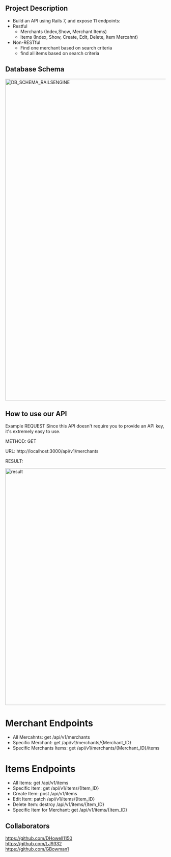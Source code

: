 ## Project Description
- Build an API using Rails 7, and expose 11 endpoints:
- Restful
  - Merchants (Index,Show, Merchant Items)
  - Items (Index, Show, Create, Edit, Delete, Item Mercahnt)
- Non-RESTful
  - Find one merchant based on search criteria
  - find all items based on search criteria
 
## Database Schema
<img width="1009" alt="DB_SCHEMA_RAILSENGINE" src="https://github.com/DHowell1150/rails_engine/assets/74687494/ad04904c-b331-4dec-83b5-f2070941c286">

## How to use our API
Example REQUEST
Since this API doesn't require you to provide an API key, it's extremely easy to use.

METHOD: GET

URL: http://localhost:3000/api/v1/merchants

RESULT: <br/>

<img width="743" alt="result" src="https://github.com/DHowell1150/rails_engine/assets/74687494/97ed6924-5bc4-4a99-9256-dd9f93956eba">

# Merchant Endpoints
 - All Mercahnts: get /api/v1/merchants
 - Specific Merchant: get /api/v1/merchants/{Merchant_ID}
 - Specific Merchants Items: get /api/v1/merchants/{Merchant_ID}/items
   
# Items Endpoints
 - All Items: get /api/v1/items
 - Specific Item: get /api/v1/items/{Item_ID}
 - Create Item: post /api/v1/items
 - Edit Item: patch /api/v1/items/{Item_ID}
 - Delete Item: destroy /api/v1/items/{Item_ID}
 - Specific Item for Merchant: get /api/v1/items/{Item_ID}

## Collaborators
https://github.com/DHowell1150 <br/>
https://github.com/LJ9332 <br/>
https://github.com/GBowman1
